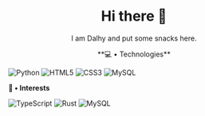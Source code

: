 <h1 align="center">
Hi there 👋
</h1>

<p align="center">
I am Dalhy and put some snacks here.
</p>

<p align="center";>
**💻 • Technologies**

![Python](https://img.shields.io/badge/-Python-000000?style=for-the-badge&logo=python)
![HTML5](https://img.shields.io/badge/-HTML5-000000?style=for-the-badge&logo=HTML5)
![CSS3](https://img.shields.io/badge/-CSS3-000000?style=for-the-badge&logo=CSS3&logoColor=3799d6)
![MySQL](https://img.shields.io/badge/-MongoDB-000000?style=for-the-badge&logo=mongodb)

**👀 • Interests**

![TypeScript](https://img.shields.io/badge/-TypeScript-000000?style=for-the-badge&logo=typescript)
![Rust](https://img.shields.io/badge/-Rust-000000?style=for-the-badge&logo=rust&logoColor=orange)
![MySQL](https://img.shields.io/badge/-MySQL-000000?style=for-the-badge&logo=mysql)
</p>
